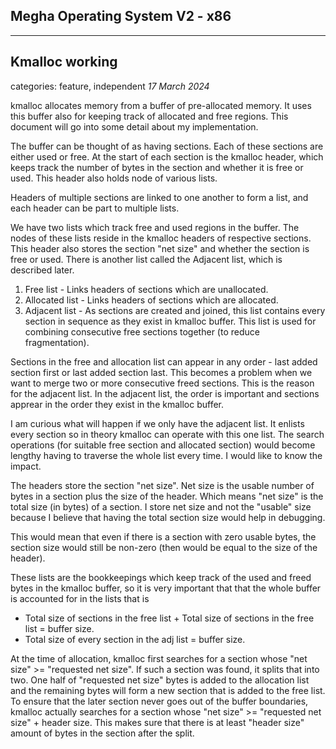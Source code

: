 ## Megha Operating System V2 - x86
------------------------------------------------------------------------------

## Kmalloc working
categories: feature, independent
_17 March 2024_

kmalloc allocates memory from a buffer of pre-allocated memory. It uses this buffer also for keeping
track of allocated and free regions. This document will go into some detail about my implementation.

The buffer can be thought of as having sections. Each of these sections are either used or free. At
the start of each section is the kmalloc header, which keeps track the number of bytes in the
section and whether it is free or used. This header also holds node of various lists.

Headers of multiple sections are linked to one another to form a list, and each header can be part 
to multiple lists.

We have two lists which track free and used regions in the buffer. The nodes of these lists reside
in the kmalloc headers of respective sections. This header also stores the section "net size" and
whether the section is free or used. There is another list called the Adjacent list, which is
described later.

1. Free list      - Links headers of sections which are unallocated.
2. Allocated list - Links headers of sections which are allocated.
3. Adjacent list  - As sections are created and joined, this list contains every section in sequence
   as they exist in kmalloc buffer. This list is used for combining consecutive free sections
   together (to reduce fragmentation).

Sections in the free and allocation list can appear in any order - last added section first or last
added section last. This becomes a problem when we want to merge two or more consecutive freed
sections. This is the reason for the adjacent list. In the adjacent list, the order is important and
sections apprear in the order they exist in the kmalloc buffer.

I am curious what will happen if we only have the adjacent list. It enlists every section so in 
theory kmalloc can operate with this one list. The search operations (for suitable free section and
allocated section) would become lengthy having to traverse the whole list every time. I would like
to know the impact.

The headers store the section "net size". Net size is the usable number of bytes in a section plus
the size of the header. Which means "net size" is the total size (in bytes) of a section. I store
net size and not the "usable" size because I believe that having the total section size would help
in debugging.

This would mean that even if there is a section with zero usable bytes, the section size would still
be non-zero (then would be equal to the size of the header). 

These lists are the bookkeepings which keep track of the used and freed bytes in the kmalloc buffer,
so it is very important that that the whole buffer is accounted for in the lists that is
* Total size of sections in the free list + Total size of sections in the free list = buffer size.
* Total size of every section in the adj list = buffer size.

At the time of allocation, kmalloc first searches for a section whose "net size" >=
"requested net size". If such a section was found, it splits that into two. One half of "requested
net size" bytes is added to the allocation list and the remaining bytes will form a new section that
is added to the free list. To ensure that the later section never goes out of the buffer boundaries,
kmalloc actually searches for a section whose "net size" >= "requested net size" + header size. This
makes sure that there is at least "header size" amount of bytes in the section after the split.
